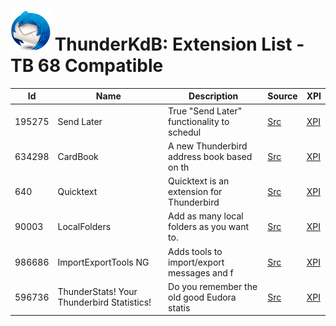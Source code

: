 # ![Thunderstorm icon](../../rep-resources/Thunderbird-icon.png) ThunderKdB: Extension List - TB 68 Compatible


| Id | Name | Description | Source | XPI |
|---|---|---|---|---|
|195275 | Send Later | True "Send Later" functionality to schedul | [Src](.\195275-send-later-3\src) | [XPI](..\extensions-all\exts-tb68-comp\195275-send-later-3\xpi)|
|634298 | CardBook | A new Thunderbird address book based on th | [Src](.\634298-cardbook\src) | [XPI](..\extensions-all\exts-tb68-comp\634298-cardbook\xpi)|
|640 | Quicktext | Quicktext is an extension for Thunderbird  | [Src](.\640-quicktext\src) | [XPI](..\extensions-all\exts-tb68-comp\640-quicktext\xpi)|
|90003 | LocalFolders | Add as many local folders as you want to.  | [Src](.\90003-localfolder\src) | [XPI](..\extensions-all\exts-tb68-comp\90003-localfolder\xpi)|
|986686 | ImportExportTools NG | Adds tools to import/export messages and f | [Src](.\986686-importexporttools-ng\src) | [XPI](..\extensions-all\exts-tb68-comp\986686-importexporttools-ng\xpi)|
|596736 | ThunderStats! Your Thunderbird Statistics! | Do you remember the old good Eudora statis | [Src](.\596736-thunderstats\src) | [XPI](..\extensions-all\exts-tb68-comp\596736-thunderstats\xpi)|




